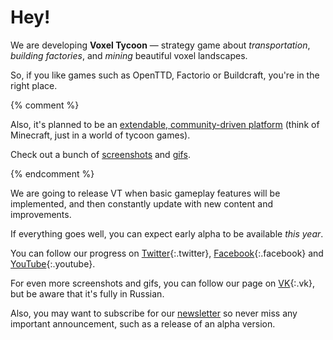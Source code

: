 # Hey!

We are developing **Voxel Tycoon** — strategy game about *transportation*, *building&nbsp;factories*, and *mining* beautiful voxel landscapes.

So, if you like games such as OpenTTD, Factorio or Buildcraft, you're in the right place.

{% comment %}

Also, it's planned to be an [extendable, community-driven platform](#mod-api) (think of Minecraft, just in a world of tycoon games).

Check out a bunch of [screenshots](#screenshots) and [gifs](#gifs).

{% endcomment %}

We are going to release VT when basic gameplay features will be implemented, and then constantly update with new content and improvements.

If everything goes well, you can expect early alpha to be available *this year*.

You can follow our progress on [Twitter](//twitter.com/VoxelTycoon){:.twitter}, [Facebook](//facebook.com/VoxelTycoon){:.facebook} and [YouTube](//www.youtube.com/channel/UCXJT6wEmzWD-g-J_FUhJMFw){:.youtube}.

For even more screenshots and gifs, you can follow our page on [VK](//vk.com/VoxelTycoon){:.vk}, but be aware that it's fully in Russian.

Also, you may want to subscribe for our [newsletter](//) so never miss any important announcement, such as a release of an alpha version.